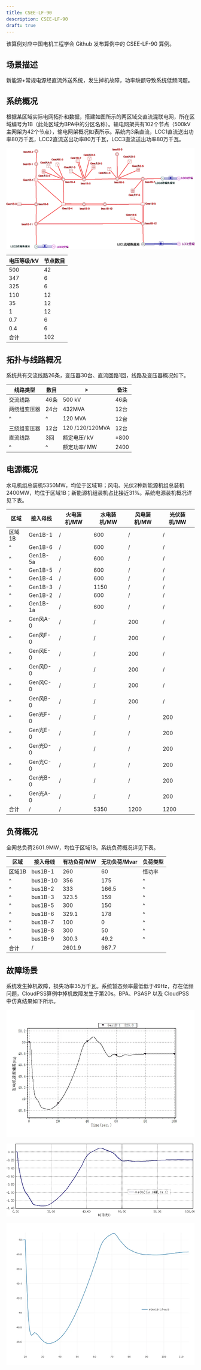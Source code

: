 ```yaml
---
title: CSEE-LF-90
description: CSEE-LF-90
draft: true
---
```

该算例对应中国电机工程学会 Github 发布算例中的 CSEE-LF-90 算例。

## 场景描述
新能源+常规电源经直流外送系统，发生掉机故障，功率缺额导致系统低频问题。

## 系统概况
根据某区域实际电网拓扑和数据，搭建如图所示的两区域交直流混联电网，所在区域编号为1B（此处区域为BPA中的分区名称）。输电网架共有102个节点（500kV主网架为42个节点），输电网架概况如表所示。系统内3条直流，LCC1直流送出功率80万千瓦，LCC2直流送出功率80万千瓦，LCC3直流送出功率80万千瓦。

![算例接线图](./topo-case5.png)

| 电压等级/kV | 节点数目 |
|------------|---------|
| 500        | 42      |
| 347        | 6       |
| 325        | 6       |
| 110        | 12      |
| 35         | 12      |
| 1          | 12      |
| 0.7        | 6       |
| 0.4        | 6       |
| 合计       | 102     |


## 拓扑与线路概况
系统共有交流线路26条，变压器30台、直流回路1回，线路及变压器概况如下。

| 线路类型     | 数目  | >|备注                |
|-------------|-------|------|---------------|
| 交流线路     | 46条  | 500 kV|46条        |
| 两绕组变压器 | 24台  | 432MVA|12台         |
|      ^       |    ^   | 120 MVA|12台        |
| 三绕组变压器 | 12台  | 120 /120/120MVA|12台 |
| 直流线路     | 3回   | 额定电压/ kV |±800   |
|    ^         |   ^    | 额定功率/ MW| 2400   |


## 电源概况
水电机组总装机5350MW，均位于区域1B；风电、光伏2种新能源机组总装机2400MW，均位于区域1B；新能源机组装机占比接近31%。系统电源装机概况详见下表。

| 区域   | 接入母线   | 火电装机/MW | 水电装机/MW | 风电装机/MW       | 光伏装机/MW |
|-------|-----------|-------------|-------------|---------------|----------------| 
| 区域1B | Gen1B-1   | /           | 600         | /             | /              |
|    ^  | Gen1B-6   | /           | 600         | /             | /              |
|    ^  | Gen1B-5a  | /           | 600         | /             | /              |
|    ^  | Gen1B-5   | /           | 600         | /             | /              |
|    ^  | Gen1B-4   | /           | 600         | /             | /              |
|    ^  | Gen1B-3   | /           | 1150        | /             | /              |
|    ^  | Gen1B-2   | /           | 600         | /             | /              |
|    ^  | Gen1B-1a  | /           | 600         | /             | /              |
|    ^  | Gen风A-0  | /           | /           | 200           | /              |
|    ^  | Gen风F-0  | /           | /           | 200           | /              |
|    ^  | Gen风E-0  | /           | /           | 200           | /              |
|    ^  | Gen风D-0  | /           | /           | 200           | /              |
|    ^  | Gen风C-0  | /           | /           | 200           | /              |
|    ^  | Gen风B-0  | /           | /           | 200           | /              |
|    ^  | Gen光F-0  | /           | /           | /             | 200            |
|    ^  | Gen光E-0  | /           | /           | /             | 200            |
|    ^  | Gen光D-0  | /           | /           | /             | 200            |
|    ^  | Gen光C-0  | /           | /           | /             | 200            |
|    ^  | Gen光B-0  | /           | /           | /             | 200            |
|    ^  | Gen光A-0  | /           | /           | /             | 200            |
| 合计    | /         | /           | 5350        | 1200          | 1200           |

## 负荷概况
全网总负荷2601.9MW，均位于区域1B。系统负荷概况详见下表。

| 区域   | 接入母线   | 有功负荷/MW | 无功负荷/Mvar | 负荷类型 |
|-------|-----------|-------------|---------------|--------|
| 区域1B | bus1B-1   | 260         | 60            | 恒功率   |
|    ^   | bus1B-10  | 356         | 175           |    ^      |
|    ^   | bus1B-2   | 333         | 166.5         |    ^      |
|    ^   | bus1B-3   | 323.5       | 159           |    ^      |
|    ^   | bus1B-5   | 300         | 150           |    ^      |
|    ^   | bus1B-6   | 329.1       | 178           |    ^      |
|    ^   | bus1B-7   | 100         | 0             |    ^      |
|    ^   | bus1B-8   | 300         | 50            |    ^      |
|    ^   | bus1B-9   | 300.3       | 49.2          |    ^      |
| 合计    | /         | 2601.9      | 987.7         |          |


## 故障场景
系统发生掉机故障，损失功率35万千瓦。系统暂态频率最低低于49Hz，存在低频问题，CloudPSS算例中掉机故障发生于第20s。BPA、PSASP 以及 CloudPSS 中仿真结果如下所示。

![频率曲线（BPA）](./bpa-case5.png "频率曲线（BPA）")

![频率曲线（PSASP）](./psasp-case5.png "频率曲线（PSASP）")

![频率曲线（CloudPSS）](./cloudpss-case5.png "频率曲线（CloudPSS）")